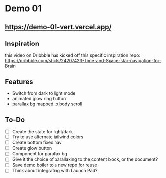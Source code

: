 # Demo 01

## https://demo-01-vert.vercel.app/

## Inspiration
this video on Dribbble has kicked off this specific inspiration repo: https://dribbble.com/shots/24207423-Time-and-Space-star-navigation-for-Brain

## Features
- Switch from dark to light mode
- animated glow ring button
- parallax bg mapped to body scroll

## To-Do
- [ ] Create the state for light/dark
- [ ] Try to use alternate tailwind colors
- [ ] Create bottom fixed nav
- [ ] Create glow button
- [ ] Component for parallax bg
- [ ] Give it the choice of parallaxing to the content block, or the document?
- [ ] Save demo boiler to a new repo for reuse
- [ ] Think about integrating with Launch Pad?